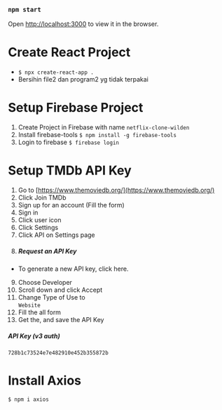 ### `npm start`

Open [http://localhost:3000](http://localhost:3000) to view it in the browser.

# Create React Project
- `$ npx create-react-app .`
- Bersihin file2 dan program2 yg tidak terpakai

# Setup Firebase Project
1. Create Project in Firebase with name `netflix-clone-wilden`
2. Install firebase-tools `$ npm install -g firebase-tools`
3. Login to firebase `$ firebase login`

# Setup TMDb API Key
1. Go to [https://www.themoviedb.org/](https://www.themoviedb.org/)
2. Click Join TMDb
3. Sign up for an account (Fill the form)
4. Sign in
5. Click user icon
6. Click Settings
7. Click API on Settings page
8. ##### Request an API Key
- To generate a new API key, click here.
9. Choose Developer
10. Scroll down and click Accept
11. Change Type of Use to<br/>
`Website`
12. Fill the all form
13. Get the, and save the API Key
##### API Key (v3 auth)
`728b1c73524e7e482910e452b355872b`

# Install Axios
`$ npm i axios`
